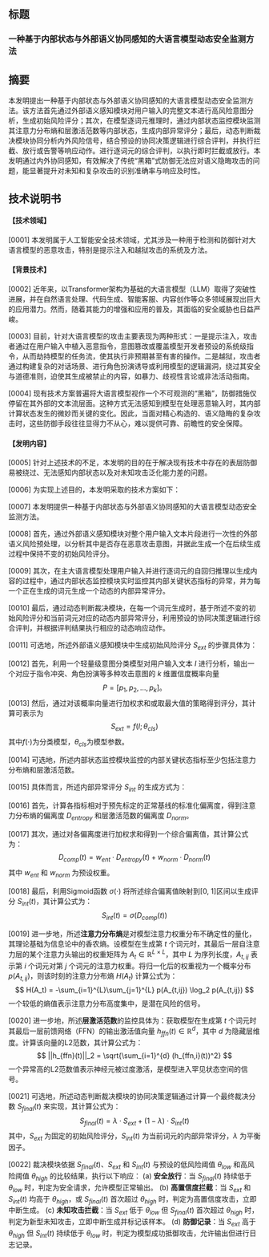 ## 标题
### **一种基于内部状态与外部语义协同感知的大语言模型动态安全监测方法**
## 摘要
本发明提出一种基于内部状态与外部语义协同感知的大语言模型动态安全监测方法。该方法首先通过外部语义感知模块对用户输入的完整文本进行高风险意图分析，生成初始风险评分；其次，在模型逐词元推理时，通过内部状态监控模块监测其注意力分布熵和层激活范数等内部状态，生成内部异常评分；最后，动态判断裁决模块协同分析内外风险信号，结合预设的协同决策逻辑进行综合评判，并执行拦截、放行或告警等响应动作。进行逐词元的综合评判，以执行即时拦截或放行。本发明通过内外协同感知，有效解决了传统“黑箱”式防御无法应对语义隐晦攻击的问题，能显著提升对未知和复杂攻击的识别准确率与响应及时性。

## 技术说明书

#### **【技术领域】**

[0001] 本发明属于人工智能安全技术领域，尤其涉及一种用于检测和防御针对大语言模型的恶意攻击，特别是提示注入和越狱攻击的系统及方法。

#### **【背景技术】**

[0002] 近年来，以Transformer架构为基础的大语言模型（LLM）取得了突破性进展，并在自然语言处理、代码生成、智能客服、内容创作等众多领域展现出巨大的应用潜力。然而，随着其能力的增强和应用的普及，其面临的安全威胁也日益严峻。

[0003] 目前，针对大语言模型的攻击主要表现为两种形式：一是提示注入，攻击者通过在用户输入中植入恶意指令，意图篡改或覆盖模型开发者预设的系统级指令，从而劫持模型的任务流，使其执行非预期甚至有害的操作。二是越狱，攻击者通过构建复杂的对话场景、进行角色扮演诱导或利用模型的逻辑漏洞，绕过其安全与道德准则，迫使其生成被禁止的内容，如暴力、歧视性言论或非法活动指南。

[0004] 现有技术方案普遍将大语言模型视作一个不可观测的“黑箱”，防御措施仅停留在其外部的文本流层面。这种方式无法感知到模型在处理恶意输入时，其内部计算状态发生的微妙而关键的变化。因此，当面对精心构造的、语义隐晦的复杂攻击时，这些防御手段往往显得力不从心，难以提供可靠、前瞻性的安全保障。

#### **【发明内容】**

[0005] 针对上述技术的不足，本发明的目的在于解决现有技术中存在的表层防御易被绕过、无法感知内部状态以及对未知攻击泛化能力差的问题。

[0006] 为实现上述目的，本发明采取的技术方案如下：

[0007] 本发明提供一种基于内部状态与外部语义协同感知的大语言模型动态安全监测方法。

[0008] 首先，通过外部语义感知模块对整个用户输入文本片段进行一次性的外部语义风险预处理，以分析其中是否存在恶意攻击意图，并据此生成一个在后续生成过程中保持不变的初始风险评分。

[0009] 其次，在主大语言模型处理用户输入并进行逐词元的自回归推理以生成内容的过程中，通过内部状态监控模块实时监控其内部关键状态指标的异常，并为每一个正在生成的词元生成一个动态的内部异常评分。

[0010] 最后，通过动态判断裁决模块，在每一个词元生成时，基于所述不变的初始风险评分和当前词元对应的动态内部异常评分，利用预设的协同决策逻辑进行综合评判，并根据评判结果执行相应的动态响应动作。

[0011] 可选地，所述外部语义感知模块中生成初始风险评分 $S_{ext}$ 的步骤具体为：

[0012] 首先，利用一个轻量级意图分类模型对用户输入文本 $I$ 进行分析，输出一个对应于指令冲突、角色扮演等多种攻击意图的 $k$ 维置信度概率向量 
$$
P = [p_1, p_2, ..., p_k]。
$$
[0013] 然后，通过对该概率向量进行加权求和或取最大值的策略得到评分，其计算可表示为
$$
 S_{ext} = f(I; \theta_{cls})
 $$
 其中$f(\cdot)$为分类模型，$\theta_{cls}$为模型参数。

[0014] 可选地，所述内部状态监控模块监控的内部关键状态指标至少包括注意力分布熵和层激活范数。

[0015] 具体而言，所述内部异常评分 $S_{int}$ 的生成方式为：

[0016] 首先，计算各指标相对于预先标定的正常基线的标准化偏离度，得到注意力分布熵的偏离度 $D_{entropy}$ 和层激活范数的偏离度 $D_{norm}$。

[0017] 其次，通过对各偏离度进行加权求和得到一个综合偏离值，其计算公式为：
$$
D_{comp}(t) = w_{ent} \cdot D_{entropy}(t) + w_{norm} \cdot D_{norm}(t)
$$
其中 $w_{ent}$ 和 $w_{norm}$ 为预设权重。

[0018] 最后，利用Sigmoid函数 $\sigma(\cdot)$ 将所述综合偏离值映射到[0, 1]区间以生成评分 $S_{int}(t)$，其计算公式为：
$$
S_{int}(t) = \sigma(D_{comp}(t))
$$

[0019] 进一步地，所述**注意力分布熵**是对模型注意力权重分布不确定性的量化，其理论基础为信息论中的香农熵。设模型在生成第 $t$ 个词元时，其最后一层自注意力层的某个注意力头输出的权重矩阵为 $A_t \in \mathbb{R}^{L \times L}$，其中 $L$ 为序列长度，$A_{t,ij}$ 表示第 $i$ 个词元对第 $j$ 个词元的注意力权重。将归一化后的权重视为一个概率分布 $p(A_{t,ij})$，则该时刻的注意力分布熵 $H(A_t)$ 计算公式为：
$$
H(A_t) = -\sum_{i=1}^{L}\sum_{j=1}^{L} p(A_{t,ij}) \log_2 p(A_{t,ij})
$$
一个较低的熵值表示注意力分布高度集中，是潜在风险的信号。

[0020] 进一步地，所述**层激活范数**的监控具体为：获取模型在生成第 $t$ 个词元时其最后一层前馈网络（FFN）的输出激活值向量 $h_{ffn}(t) \in \mathbb{R}^{d}$，其中 $d$ 为隐藏层维度。计算该向量的L2范数，其计算公式为：
$$
||h_{ffn}(t)||_2 = \sqrt{\sum_{i=1}^{d} (h_{ffn,i}(t))^2}
$$
一个异常高的L2范数值表示神经元被过度激活，是模型进入罕见状态空间的信号。

[0021] 可选地，所述动态判断裁决模块的协同决策逻辑通过计算一个最终裁决分数 $S_{final}(t)$ 来实现，其计算公式为：
$$
S_{final}(t) = \lambda \cdot S_{ext} + (1-\lambda) \cdot S_{int}(t)
$$
其中，$S_{ext}$ 为固定的初始风险评分，$S_{int}(t)$ 为当前词元的内部异常评分，$\lambda$ 为平衡因子。

[0022] 裁决模块依据 $S_{final}(t)$、$S_{ext}$ 和 $S_{int}(t)$ 与预设的低风险阈值 $\theta_{low}$ 和高风险阈值 $\theta_{high}$ 的比较结果，执行以下响应：
(a) **安全放行**：当 $S_{final}(t)$ 持续低于 $\theta_{low}$ 时，判定为安全请求，允许模型正常输出。
(b) **高置信度拦截**：当 $S_{ext}$ 和 $S_{int}(t)$ 均高于 $\theta_{high}$，或 $S_{final}(t)$ 首次超过 $\theta_{high}$ 时，判定为高置信度攻击，立即中断生成。
(c) **未知攻击拦截**：当 $S_{ext}$ 低于 $\theta_{low}$ 但 $S_{final}(t)$ 首次超过 $\theta_{high}$ 时，判定为新型未知攻击，立即中断生成并标记该样本。
(d) **防御记录**：当 $S_{ext}$ 高于 $\theta_{high}$ 但 $S_{int}(t)$ 持续低于 $\theta_{low}$ 时，判定为模型成功抵御攻击，允许输出但进行日志记录。


<!--stackedit_data:
eyJoaXN0b3J5IjpbNjEwMDU1NjM1LDE5NDQxMDU1NjYsLTEwOD
c4MTM0MjhdfQ==
-->